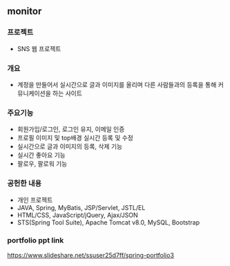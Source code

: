 ## monitor

### 프로젝트
* SNS 웹 프로젝트

### 개요
* 계정을 만들어서 실시간으로 글과 이미지를 올리며 다른 사람들과의 등록을 통해 커뮤니케이션을 하는 사이트

### 주요기능
* 회원가입/로그인, 로그인 유지, 이메일 인증
* 프로필 이미지 및 top배경 실시간 등록 및 수정
* 실시간으로 글과 이미지의 등록, 삭제 기능
* 실시간 좋아요 기능
* 팔로우, 팔로워 기능

### 공헌한 내용
* 개인 프로젝트
* JAVA, Spring, MyBatis, JSP/Servlet, JSTL/EL
* HTML/CSS, JavaScript/jQuery, Ajax/JSON
* STS(Spring Tool Suite), Apache Tomcat v8.0, MySQL, Bootstrap

### portfolio ppt link
https://www.slideshare.net/ssuser25d7ff/spring-portfolio3
